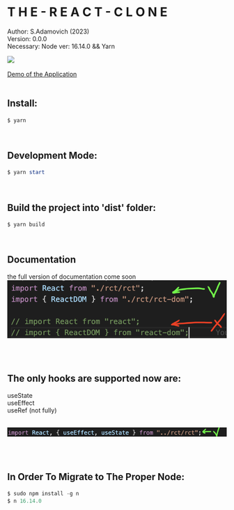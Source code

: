 # **T H E - R E A C T - C L O N E**
Author: S.Adamovich (2023)
<br>
Version: 0.0.0
<br>
Necessary: Node ver: 16.14.0 && Yarn


<img src="https://user-images.githubusercontent.com/28826039/223100024-17aedd43-eb89-4266-9f9a-67f1db2ae2c8.mov">

<br>

[Demo of the Application](https://the-react-clone.netlify.app/)
<br>
<br>

## Install:
```powershell
$ yarn
```
<br>

## Development Mode:
```powershell
$ yarn start
```
<br>

## Build the project into 'dist' folder:
```powershell
$ yarn build
```
<br>

## Documentation
the full version of documentation come soon
![](./config/README_FILES/imports.png)

<br><br>

## The only hooks are supported now are:
 useState<br>
 useEffect<br>
 useRef (not fully)<br>
<br>

![](./config/README_FILES/hooks.png)

</br>
</br>

## In Order To Migrate to The Proper Node:
```powershell
$ sudo npm install -g n
$ n 16.14.0
```
